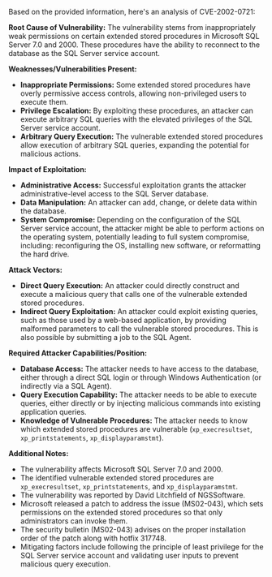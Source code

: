 Based on the provided information, here's an analysis of CVE-2002-0721:

**Root Cause of Vulnerability:**
The vulnerability stems from inappropriately weak permissions on certain extended stored procedures in Microsoft SQL Server 7.0 and 2000. These procedures have the ability to reconnect to the database as the SQL Server service account.

**Weaknesses/Vulnerabilities Present:**
*   **Inappropriate Permissions:** Some extended stored procedures have overly permissive access controls, allowing non-privileged users to execute them.
*   **Privilege Escalation:** By exploiting these procedures, an attacker can execute arbitrary SQL queries with the elevated privileges of the SQL Server service account.
*   **Arbitrary Query Execution:** The vulnerable extended stored procedures allow execution of arbitrary SQL queries, expanding the potential for malicious actions.

**Impact of Exploitation:**
*   **Administrative Access:** Successful exploitation grants the attacker administrative-level access to the SQL Server database.
*   **Data Manipulation:** An attacker can add, change, or delete data within the database.
*  **System Compromise:** Depending on the configuration of the SQL Server service account, the attacker might be able to perform actions on the operating system, potentially leading to full system compromise, including: reconfiguring the OS, installing new software, or reformatting the hard drive.

**Attack Vectors:**
*   **Direct Query Execution:** An attacker could directly construct and execute a malicious query that calls one of the vulnerable extended stored procedures.
*  **Indirect Query Exploitation:** An attacker could exploit existing queries, such as those used by a web-based application, by providing malformed parameters to call the vulnerable stored procedures. This is also possible by submitting a job to the SQL Agent.

**Required Attacker Capabilities/Position:**
*   **Database Access:** The attacker needs to have access to the database, either through a direct SQL login or through Windows Authentication (or indirectly via a SQL Agent).
*   **Query Execution Capability:** The attacker needs to be able to execute queries, either directly or by injecting malicious commands into existing application queries.
*   **Knowledge of Vulnerable Procedures:** The attacker needs to know which extended stored procedures are vulnerable (`xp_execresultset`, `xp_printstatements`, `xp_displayparamstmt`).

**Additional Notes:**
*   The vulnerability affects Microsoft SQL Server 7.0 and 2000.
*   The identified vulnerable extended stored procedures are `xp_execresultset`, `xp_printstatements`, and `xp_displayparamstmt`.
*   The vulnerability was reported by David Litchfield of NGSSoftware.
*   Microsoft released a patch to address the issue (MS02-043), which sets permissions on the extended stored procedures so that only administrators can invoke them.
*   The security bulletin (MS02-043) advises on the proper installation order of the patch along with hotfix 317748.
*   Mitigating factors include following the principle of least privilege for the SQL Server service account and validating user inputs to prevent malicious query execution.